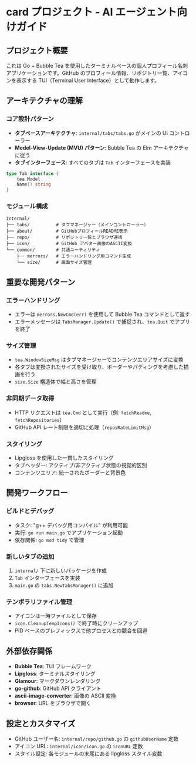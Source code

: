 # card プロジェクト - AI エージェント向けガイド

## プロジェクト概要

これは Go + Bubble Tea を使用したターミナルベースの個人プロフィール名刺アプリケーションです。GitHub のプロフィール情報、リポジトリ一覧、アイコンを表示する TUI（Terminal User Interface）として動作します。

## アーキテクチャの理解

### コア設計パターン

- **タブベースアーキテクチャ**: `internal/tabs/tabs.go` がメインの UI コントローラー
- **Model-View-Update (MVU) パターン**: Bubble Tea の Elm アーキテクチャに従う
- **タブインターフェース**: すべてのタブは `Tab` インターフェースを実装

```go
type Tab interface {
    tea.Model
    Name() string
}
```

### モジュール構成

```
internal/
├── tabs/          # タブマネージャー（メインコントローラー）
├── about/         # GitHubプロフィールREADME表示
├── repo/          # リポジトリ一覧とブラウザ連携
├── icon/          # GitHub アバター画像のASCII変換
└── common/        # 共通ユーティリティ
    ├── merrors/   # エラーハンドリング用コマンド生成
    └── size/      # 画面サイズ管理
```

## 重要な開発パターン

### エラーハンドリング

- エラーは `merrors.NewCmd(err)` を使用して Bubble Tea コマンドとして返す
- エラーメッセージは `TabsManager.Update()` で捕捉され、`tea.Quit` でアプリを終了

### サイズ管理

- `tea.WindowSizeMsg` はタブマネージャーでコンテンツエリアサイズに変換
- 各タブは変換されたサイズを受け取り、ボーダーやパディングを考慮した描画を行う
- `size.Size` 構造体で幅と高さを管理

### 非同期データ取得

- HTTP リクエストは `tea.Cmd` として実行（例: `fetchReadme`, `fetchRepositories`）
- GitHub API レート制限を適切に処理（`reposRateLimitMsg`）

### スタイリング

- Lipgloss を使用した一貫したスタイリング
- タブヘッダー: アクティブ/非アクティブ状態の視覚的区別
- コンテンツエリア: 統一されたボーダーと背景色

## 開発ワークフロー

### ビルドとデバッグ

- タスク: "g++ デバッグ用コンパイル" が利用可能
- 実行: `go run main.go` でアプリケーション起動
- 依存関係: `go mod tidy` で管理

### 新しいタブの追加

1. `internal/` 下に新しいパッケージを作成
2. `Tab` インターフェースを実装
3. `main.go` の `tabs.NewTabsManager()` に追加

### テンポラリファイル管理

- アイコンは一時ファイルとして保存
- `icon.CleanupTempIcons()` で終了時にクリーンアップ
- PID ベースのプレフィックスで他プロセスとの競合を回避

## 外部依存関係

- **Bubble Tea**: TUI フレームワーク
- **Lipgloss**: ターミナルスタイリング
- **Glamour**: マークダウンレンダリング
- **go-github**: GitHub API クライアント
- **ascii-image-converter**: 画像の ASCII 変換
- **browser**: URL をブラウザで開く

## 設定とカスタマイズ

- GitHub ユーザー名: `internal/repo/github.go` の `githubUserName` 定数
- アイコン URL: `internal/icon/icon.go` の `iconURL` 定数
- スタイル設定: 各モジュールの末尾にある lipgloss スタイル変数
